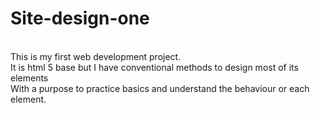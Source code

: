# Site-design-one
<br>
This is my first web development project.<br>
It is html 5 base but I have conventional methods to design most of its elements <br>
With a purpose to practice basics and understand the behaviour or each element.
